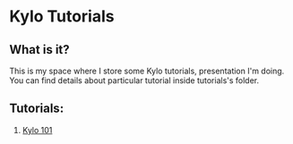# Kylo Tutorials

## What is it?

This is my space where I store some Kylo tutorials, presentation I'm doing.
You can find details about particular tutorial inside tutorials's folder.

## Tutorials:

1. [Kylo 101](Kylo_101/RADME.md)